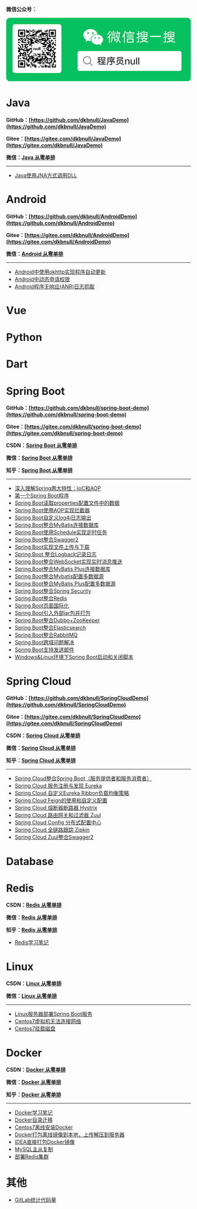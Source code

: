 **微信公众号：**

![qrcode_for_gh_645cbfc12237_258](README.assets/WeChat.png)

# Java

**GitHub：[https://github.com/dkbnull/JavaDemo](https://github.com/dkbnull/JavaDemo)**

**Gitee：[https://gitee.com/dkbnull/JavaDemo](https://gitee.com/dkbnull/JavaDemo)**

**微信：[Java 从零单排](https://mp.weixin.qq.com/mp/appmsgalbum?__biz=MzAxOTkxNTgzMA==&action=getalbum&album_id=3378252620846596099#wechat_redirect)**

---

* [Java使用JNA方式调用DLL](https://blog.csdn.net/dkbnull/article/details/105037245)



# Android

**GitHub：[https://github.com/dkbnull/AndroidDemo](https://github.com/dkbnull/AndroidDemo)**

**Gitee：[https://gitee.com/dkbnull/AndroidDemo](https://gitee.com/dkbnull/AndroidDemo)**

**微信：[Android 从零单排](https://mp.weixin.qq.com/mp/appmsgalbum?__biz=MzAxOTkxNTgzMA==&action=getalbum&album_id=1340131576725864448#wechat_redirect)**

------

- [Android中使用okhttp实现程序自动更新](https://blog.csdn.net/dkbnull/article/details/104088585)
- [Android中动态申请权限](https://blog.csdn.net/dkbnull/article/details/104092233)
- [Android程序无响应(ANR)日志抓取](https://blog.csdn.net/dkbnull/article/details/105179536)



# Vue



# Python



# Dart



# Spring Boot

**GitHub：[https://github.com/dkbnull/spring-boot-demo](https://github.com/dkbnull/spring-boot-demo)**

**Gitee：[https://gitee.com/dkbnull/spring-boot-demo](https://gitee.com/dkbnull/spring-boot-demo)**

**CSDN：[Spring Boot 从零单排](https://blog.csdn.net/dkbnull/category_9278145.html)**

**微信：[Spring Boot 从零单排](https://mp.weixin.qq.com/mp/appmsgalbum?__biz=MzAxOTkxNTgzMA==&action=getalbum&album_id=1340128026885062657#wechat_redirect)**

**知乎：[Spring Boot 从零单排](https://www.zhihu.com/column/c_1104766024125341696)**

---

* [深入理解Spring两大特性：IoC和AOP](https://blog.csdn.net/dkbnull/article/details/87219562)
* [第一个Spring Boot程序](https://blog.csdn.net/dkbnull/article/details/81806983)
* [Spring Boot读取properties配置文件中的数据](https://blog.csdn.net/dkbnull/article/details/81953190)
* [Spring Boot使用AOP实现拦截器](https://blog.csdn.net/dkbnull/article/details/82847647)
* [Spring Boot自定义log4j日志输出](https://blog.csdn.net/dkbnull/article/details/84558062)
* [Spring Boot整合MyBatis连接数据库](https://blog.csdn.net/dkbnull/article/details/87278817)
* [Spring Boot使用Schedule实现定时任务](https://blog.csdn.net/dkbnull/article/details/87659898)
* [Spring Boot整合Swagger2](https://blog.csdn.net/dkbnull/article/details/88380987)
* [Spring Boot实现文件上传与下载](https://blog.csdn.net/dkbnull/article/details/88858717)
* [Spring Boot 整合Logback记录日志](https://blog.csdn.net/dkbnull/article/details/95390533)
* [Spring Boot整合WebSocket实现实时消息推送](https://blog.csdn.net/dkbnull/article/details/125577993)
* [Spring Boot整合MyBatis Plus连接数据库](https://blog.csdn.net/dkbnull/article/details/136331111)
* [Spring Boot整合Mybatis配置多数据源](https://blog.csdn.net/dkbnull/article/details/136433910)
* [Spring Boot整合MyBatis Plus配置多数据源](https://blog.csdn.net/dkbnull/article/details/136611367)
* [Spring Boot整合Spring Security](https://blog.csdn.net/dkbnull/article/details/136920791)
* [Spring Boot整合Redis](https://blog.csdn.net/dkbnull/article/details/137062282)
* [Spring Boot页面国际化](https://blog.csdn.net/dkbnull/article/details/137202903)
* [Spring Boot引入外部jar包并打包](https://blog.csdn.net/dkbnull/article/details/137441600)
* [Spring Boot整合Dubbo+ZooKeeper](https://blog.csdn.net/dkbnull/article/details/137616028)
* [Spring Boot整合Elasticsearch](https://blog.csdn.net/dkbnull/article/details/137748709)
* [Spring Boot整合RabbitMQ](https://blog.csdn.net/dkbnull/article/details/137995945)
* [Spring Boot跨域问题解决](https://blog.csdn.net/dkbnull/article/details/138294214)
* [Spring Boot支持发送邮件](https://blog.csdn.net/dkbnull/article/details/138768207)
* [Windows&Linux环境下Spring Boot启动和关闭脚本](https://blog.csdn.net/dkbnull/article/details/139223258)



# Spring Cloud

**GitHub：[https://github.com/dkbnull/SpringCloudDemo](https://github.com/dkbnull/SpringCloudDemo)**

**Gitee：[https://gitee.com/dkbnull/SpringCloudDemo](https://gitee.com/dkbnull/SpringCloudDemo)**

**CSDN：[Spring Cloud 从零单排](https://blog.csdn.net/dkbnull/category_9287932.html)**

**微信：[Spring Cloud 从零单排](https://mp.weixin.qq.com/mp/appmsgalbum?__biz=MzAxOTkxNTgzMA==&action=getalbum&album_id=1340128026885062657#wechat_redirect)**

**知乎：[Spring Cloud 从零单排](https://www.zhihu.com/column/c_1105052885779513344)**

---

* [Spring Cloud整合Spring Boot（服务提供者和服务消费者）](https://blog.csdn.net/dkbnull/article/details/89223691)
* [Spring Cloud 服务注册与发现 Eureka](https://blog.csdn.net/dkbnull/article/details/89268194)
* [Spring Cloud 自定义Eureka Ribbon负载均衡策略](https://blog.csdn.net/dkbnull/article/details/89506462)
* [Spring Cloud Feign的使用和自定义配置](https://blog.csdn.net/dkbnull/article/details/89525792)
* [Spring Cloud 熔断器断路器 Hystrix](https://blog.csdn.net/dkbnull/article/details/89578323)
* [Spring Cloud 路由网关和过滤器 Zuul](https://blog.csdn.net/dkbnull/article/details/89736893)
* [Spring Cloud Config 分布式配置中心](https://blog.csdn.net/dkbnull/article/details/89934484)
* [Spring Cloud 全链路跟踪 Zipkin](https://blog.csdn.net/dkbnull/article/details/93928005)
* [Spring Cloud Zuul整合Swagger2](https://blog.csdn.net/dkbnull/article/details/97042333)



# Database



# Redis

**CSDN：[Redis 从零单排](https://blog.csdn.net/dkbnull/category_12698444.html)**

**微信：[Redis 从零单排](https://mp.weixin.qq.com/mp/appmsgalbum?__biz=MzAxOTkxNTgzMA==&action=getalbum&album_id=3498487879087505417#wechat_redirect)**

**知乎：[Redis 从零单排](https://www.zhihu.com/column/c_1784002341529239552)**

- [Redis学习笔记](https://blog.csdn.net/dkbnull/article/details/139610450)



# Linux

**CSDN：[Linux 从零单排](https://blog.csdn.net/dkbnull/category_10185321.html)**

**微信：[Linux 从零单排](https://mp.weixin.qq.com/mp/appmsgalbum?__biz=MzAxOTkxNTgzMA==&action=getalbum&album_id=1722690099068354568#wechat_redirect)**

---

* [Linux服务器部署Spring Boot服务](https://blog.csdn.net/dkbnull/article/details/113574249)
* [Centos7虚拟机无法连接网络](https://blog.csdn.net/dkbnull/article/details/129033267)
* [Centos7挂载磁盘](https://blog.csdn.net/dkbnull/article/details/136158539)



# Docker

**CSDN：[Docker 从零单排](https://blog.csdn.net/dkbnull/category_12238174.html)**

**微信：[Docker 从零单排](https://mp.weixin.qq.com/mp/appmsgalbum?__biz=MzAxOTkxNTgzMA==&action=getalbum&album_id=2837396432533061632#wechat_redirect)**

**知乎：[Docker 从零单排](https://www.zhihu.com/column/c_1753191871508422656)**

---

* [Docker学习笔记](https://blog.csdn.net/dkbnull/article/details/129506197)
* [Docker目录迁移](https://blog.csdn.net/dkbnull/article/details/138476127)
* [Centos7离线安装Docker](https://blog.csdn.net/dkbnull/article/details/130694730)
* [Docker打包离线镜像到本地，上传解压到服务器](https://blog.csdn.net/dkbnull/article/details/136159798)
* [IDEA直接打包Docker镜像](https://blog.csdn.net/dkbnull/article/details/136823918)
* [MySQL主从复制](https://blog.csdn.net/dkbnull/article/details/130000965)
* [部署Redis集群](https://blog.csdn.net/dkbnull/article/details/130022026)



# 其他

* [GitLab统计代码量](https://blog.csdn.net/dkbnull/article/details/130457409)

